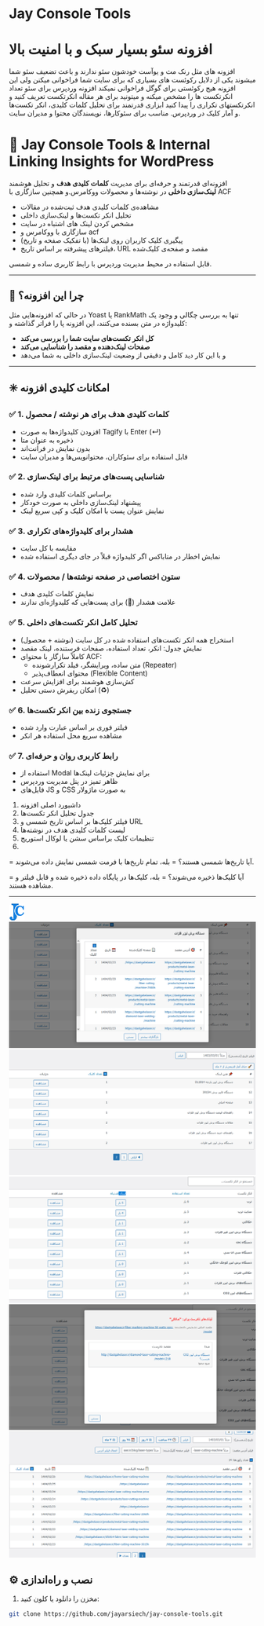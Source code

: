 # Jay Console Tools
# افزونه سئو بسیار سبک و با امنیت بالا
افزونه های مثل رنک مث و یوآست خودشون سئو ندارند و باعث تضعیف سئو شما میشوند یکی از دلایل رکوئست های بسیاری که برای سایت شما فراخوانی میکنن
ولی این افزونه هیج رکوئستی برای گوگل فراخوانی نمیکند
افزونه وردپرس برای سئو تعداد انکرتکست ها را مشخص میکنه و میتونید برای هر مقاله انکرتکست تعریف کنید و انکرتکستهای تکراری را پیدا کنید
ابزاری قدرتمند برای تحلیل کلمات کلیدی، انکر تکست‌ها و آمار کلیک در وردپرس. مناسب برای سئوکارها، نویسندگان محتوا و مدیران سایت.

# 🎯 Jay Console Tools & Internal Linking Insights for WordPress

افزونه‌ای قدرتمند و حرفه‌ای برای مدیریت **کلمات کلیدی هدف** و تحلیل هوشمند **لینک‌سازی داخلی** در نوشته‌ها و محصولات ووکامرس.و همچنین سازگاری با ACF
- مشاهده‌ی کلمات کلیدی هدف ثبت‌شده در مقالات
- تحلیل انکر تکست‌ها و لینک‌سازی داخلی
- مشخص کردن لینک های اشتباه در سایت
- سازگاری با ووکامرس و acf
- پیگیری کلیک کاربران روی لینک‌ها (با تفکیک صفحه و تاریخ)
- فیلترهای پیشرفته بر اساس تاریخ، URL مقصد و صفحه‌ی کلیک‌شده

قابل استفاده در محیط مدیریت وردپرس با رابط کاربری ساده و شمسی.

---

## 🚀 چرا این افزونه؟

در حالی که افزونه‌هایی مثل Yoast یا RankMath تنها به بررسی چگالی و وجود یک کلیدواژه در متن بسنده می‌کنند، این افزونه پا را فراتر گذاشته و:
- **کل انکر تکست‌های سایت شما را بررسی می‌کند**
- **صفحات لینک‌دهنده و مقصد را شناسایی می‌کند**
- و با این کار دید کامل و دقیقی از وضعیت لینک‌سازی داخلی به شما می‌دهد

---

## ✳️ امکانات کلیدی افزونه

### ✅ 1. کلمات کلیدی هدف برای هر نوشته / محصول
- افزودن کلیدواژه‌ها به صورت Tagify با Enter (↵)
- ذخیره به عنوان متا
- بدون نمایش در فرانت‌اند
- قابل استفاده برای سئوکاران، محتوانویس‌ها و مدیران سایت

### ✅ 2. شناسایی پست‌های مرتبط برای لینک‌سازی
- براساس کلمات کلیدی وارد شده
- پیشنهاد لینک‌سازی داخلی به صورت خودکار
- نمایش عنوان پست با امکان کلیک و کپی سریع لینک

### ✅ 3. هشدار برای کلیدواژه‌های تکراری
- مقایسه با کل سایت
- نمایش اخطار در متاباکس اگر کلیدواژه قبلاً در جای دیگری استفاده شده

### ✅ 4. ستون اختصاصی در صفحه نوشته‌ها / محصولات
- نمایش کلمات کلیدی هدف
- علامت هشدار (🔴) برای پست‌هایی که کلیدواژه‌ای ندارند

### ✅ 5. تحلیل کامل انکر تکست‌های داخلی
- استخراج همه انکر تکست‌های استفاده شده در کل سایت (نوشته + محصول)
- نمایش جدول: انکر، تعداد استفاده، صفحات فرستنده، لینک مقصد
- کاملاً سازگار با محتوای ACF:
  - متن ساده، ویرایشگر، فیلد تکرارشونده (Repeater)
  - محتوای انعطاف‌پذیر (Flexible Content)
- کش‌سازی هوشمند برای افزایش سرعت
- امکان ریفرش دستی تحلیل (♻️)

### ✅ 6. جستجوی زنده بین انکر تکست‌ها
- فیلتر فوری بر اساس عبارت وارد شده
- مشاهده سریع محل استفاده هر انکر

### ✅ 7. رابط کاربری روان و حرفه‌ای
- استفاده از Modal برای نمایش جزئیات لینک‌ها
- ظاهر تمیز در پنل مدیریت وردپرس
- فایل‌های JS و CSS به صورت ماژولار


1. داشبورد اصلی افزونه
2. جدول تحلیل انکر تکست‌ها
3. فیلتر کلیک‌ها بر اساس تاریخ شمسی و URL
4. لیست کلمات کلیدی هدف در نوشته‌ها
5. تنظیمات کلیک براساس سشن یا لوکال استوریج
6. 
= آیا تاریخ‌ها شمسی هستند؟ =
بله، تمام تاریخ‌ها با فرمت شمسی نمایش داده می‌شوند.

= آیا کلیک‌ها ذخیره می‌شوند؟ =
بله، کلیک‌ها در پایگاه داده ذخیره شده و قابل فیلتر و مشاهده هستند.

---
![alt text](./assets/jayconsoletools32.png)
![alt text](./Screenshots/1.jpg)
![alt text](./Screenshots/2.jpg)
![alt text](./Screenshots/3.jpg)
![alt text](./Screenshots/4.jpg)
![alt text](./Screenshots/5.jpg)

## ⚙️ نصب و راه‌اندازی

1. مخزن را دانلود یا کلون کنید:
```bash
git clone https://github.com/jayarsiech/jay-console-tools.git
